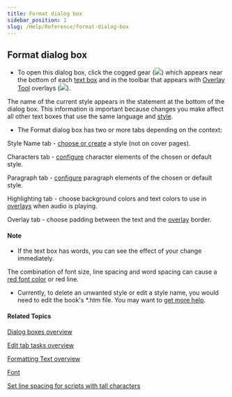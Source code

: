 ```yaml
---
title: Format dialog box
sidebar_position: 1
slug: /Help/Reference/format-dialog-box
---
```


## Format dialog box

-   To open this dialog box, click the cogged gear (![](/ref-docs-assets/images/Tasks/Edit_tasks/TextBoxPropertiesStar.png)) which appears near the bottom of each [text box](../../Concepts/Text_Box.md) and in the toolbar that appears with [Overlay Tool](../../Tasks/Edit_tasks/Overlay_Tool/Using_the_Overlay_Tool.md) overlays (![](/ref-docs-assets/images/Tasks/Edit_tasks/Overlay_Tool/ToolbarExample.png)).
    

The name of the current style appears in the statement at the bottom of the dialog box. This information is important because changes you make affect all other text boxes that use the same language and [style](../../Concepts/Styles.md).

-   The Format dialog box has two or more tabs depending on the context:
    

Style Name tab - [choose or create](../../Tasks/Basic_tasks/Formatting_text/Choose_or_create_a_style.md) a style (not on cover pages).

Characters tab - [configure](../../Tasks/Basic_tasks/Formatting_text/Configure_a_style.md) character elements of the chosen or default style.

Paragraph tab - [configure](../../Tasks/Basic_tasks/Formatting_text/Configure_a_style.md) paragraph elements of the chosen or default style.

Highlighting tab - choose background colors and text colors to use in [overlays](../../Tasks/Edit_tasks/Overlay_Tool/Using_the_Overlay_Tool.md) when audio is playing.

Overlay tab - choose padding between the text and the [overlay](../../Tasks/Edit_tasks/Overlay_Tool/Using_the_Overlay_Tool.md) border.

#### Note

-   If the text box has words, you can see the effect of your change immediately. 
    

The combination of font size, line spacing and word spacing can cause a [red font color](../../Concepts/Red_font_color.md) or red line.

-   Currently, to delete an unwanted style or edit a style name, you would need to edit the book's \*.htm file. You may want to [get more help](../../Overview/Get_More_Help.md).
    

#### Related Topics

[Dialog boxes overview](Dialog_boxes_overview.md)

[Edit tab tasks overview](../../Tasks/Edit_tasks/Edit_tasks_overview.md)

[Formatting Text overview](../../Tasks/Basic_tasks/Formatting_text/Formatting_Text_overview.md)

[Font](../../Concepts/Font.md)

[Set line spacing for scripts with tall characters](../../Tasks/Basic_tasks/Set_line_spacing_for_scripts_with_tall_characters.md)